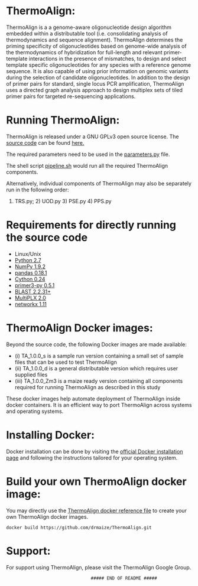 ThermoAlign:
================================================
ThermoAlign is a a genome-aware oligonucleotide design algorithm embedded within a distributable tool (i.e. consolidating analysis of thermodynamics and sequence alignment). ThermoAlign determines the priming specificity of oligonucleotides based on genome-wide analysis of the thermodynamics of hybridization for full-length and relevant primer-template interactions in the presence of mismatches, to design and select template specific oligonucleotides for any species with a reference genome sequence. It is also capable of using prior information on genomic variants during the selection of candidate oligonucleotides. In addition to the design of primer pairs for standard, single locus PCR amplification, ThermoAlign uses a directed graph analysis approach to design multiplex sets of tiled primer pairs for targeted re-sequencing applications.


Running ThermoAlign:
================================================
ThermoAlign is released under a GNU GPLv3 open source license. The [source code](https://github.com/drmaize/ThermoAlign/tree/master/TA_codes) can be found [here.](https://github.com/drmaize/ThermoAlign/tree/master/TA_codes)

The required parameters need to be used in the [parameters.py](https://github.com/drmaize/ThermoAlign/blob/master/TA_codes/parameters.py) file.

The shell script [pipeline.sh](https://github.com/drmaize/ThermoAlign/blob/master/TA_codes/pipeline.sh) would run all the required ThermoAlign components.

Alternatively, individual components of ThermoAlign may also be separately run in the following order:
1) TRS.py; 2) UOD.py 3) PSE.py 4) PPS.py



Requirements for directly running the source code
================================================
* Linux/Unix
* [Python  2.7](http://python.org/)
* [NumPy   1.9.2](http://www.numpy.org/)
* [pandas  0.18.1](http://pandas.pydata.org/)
* [Cython  0.24](http://cython.org/)
* [primer3-py  0.5.1](https://pypi.python.org/pypi/primer3-py)
* [BLAST   2.2.31+](http://blast.ncbi.nlm.nih.gov/Blast.cgi)
* [MultiPLX    2.0](http://bioinfo.ut.ee/download/dl.php?file=24)
* [networkx    1.11](https://networkx.github.io/)


ThermoAlign Docker images:
================================================
Beyond the source code, the following Docker images are made available: 
* (i) TA_1.0.0_s is a sample run version containing a small set of sample files that can be used to test ThermoAlign
* (ii) TA_1.0.0_d is a general distributable version which requires user supplied files
* (iii) TA_1.0.0_Zm3 is a maize ready version containing all components required for running ThermoAlign as described in this study

These docker images help automate deployment of ThermoAlign inside docker containers. It is an efficient way to port ThermoAlign across systems and operating systems.


Installing Docker:
================================================
Docker installation can be done by visiting the [official Docker installation page](https://docs.docker.com/engine/installation/) and following the instructions tailored for your operating system.


Build your own ThermoAlign docker image:
================================================

You may directly use the [ThermoAlign docker reference file](https://github.com/drmaize/ThermoAlign/blob/master/Dockerfile) to create your own ThermoAlign docker images.
    
    docker build https://github.com/drmaize/ThermoAlign.git

    
Support:
================================================
For support using ThermoAlign, please visit the ThermoAlign Google Group.







   
                                    ##### END OF README #####    

